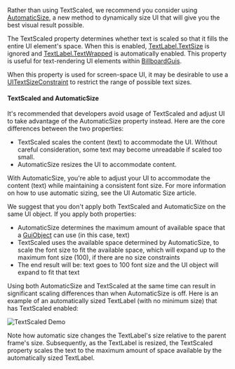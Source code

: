 Rather than using TextScaled, we recommend you consider using
[AutomaticSize](https://create.roblox.com/docs/reference/engine/classes/GuiObject#AutomaticSize), a new method to dynamically size
UI that will give you the best visual result possible.

The TextScaled property determines whether text is scaled so that it fills
the entire UI element's space. When this is enabled, [TextLabel.TextSize](https://create.roblox.com/docs/reference/engine/classes/TextLabel#TextSize)
is ignored and [TextLabel.TextWrapped](https://create.roblox.com/docs/reference/engine/classes/TextLabel#TextWrapped) is automatically enabled. This
property is useful for text-rendering UI elements within
[BillboardGuis](https://create.roblox.com/docs/reference/engine/classes/BillboardGui).

When this property is used for screen-space UI, it may be desirable to use
a [UITextSizeConstraint](https://create.roblox.com/docs/reference/engine/classes/UITextSizeConstraint) to restrict the range of possible text sizes.

#### TextScaled and AutomaticSize

It's recommended that developers avoid usage of TextScaled and adjust UI
to take advantage of the AutomaticSize property instead. Here are the core
differences between the two properties:

- TextScaled scales the content (text) to accommodate the UI. Without
  careful consideration, some text may become unreadable if scaled too
  small.
- AutomaticSize resizes the UI to accommodate content.

With AutomaticSize, you're able to adjust your UI to accommodate the
content (text) while maintaining a consistent font size. For more
information on how to use automatic sizing, see the UI Automatic Size
article.

We suggest that you don't apply both TextScaled and AutomaticSize on the
same UI object. If you apply both properties:

- AutomaticSize determines the maximum amount of available space that a
  [GuiObject](https://create.roblox.com/docs/reference/engine/classes/GuiObject) can use (in this case, text)
- TextScaled uses the available space determined by AutomaticSize, to
  scale the font size to fit the available space, which will expand up to
  the maximum font size (100), if there are no size constraints
- The end result will be: text goes to 100 font size and the UI object
  will expand to fit that text

Using both AutomaticSize and TextScaled at the same time can result in
significant scaling differences than when AutomaticSize is off. Here is an
example of an automatically sized TextLabel (with no minimum size) that
has TextScaled enabled:

![TextScaled Demo][1]

Note how automatic size changes the TextLabel's size relative to the
parent frame's size. Subsequently, as the TextLabel is resized, the
TextScaled property scales the text to the maximum amount of space
available by the automatically sized TextLabel.

[1]: https://prod.docsiteassets.roblox.com/assets/blt09c403ee1409b090/TextScaledDemo.gif